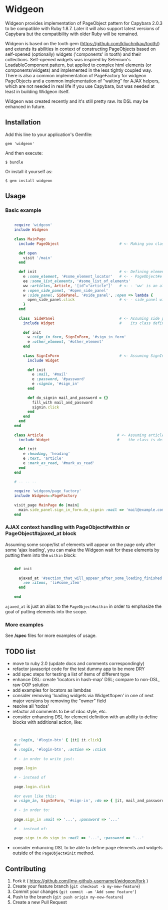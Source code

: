 # Widgeon

Widgeon provides implementation of PageObject pattern for Capybara 2.0.3 to be compatible with Ruby 1.8.7.
Later it will also support latest versions of Capybara but the compatibility with older Ruby will be remained.

Widgeon is based on the tooth gem (https://github.com/kliuchnikau/tooth/) and extends its abilities in context of constructing PageObjects based on self-opened (optionally) widgets ('components' in tooth) and their collections. Self-opened widgets was inspired by Selenium's LoadableComponent pattern, but applied to complex html elements (or components/widgets) and implemented in the less tightly coupled way.  There is also a common implementation of PageFactory for widgeon PageObjects and a common implementation of "waiting" for AJAX helpers, which are not needed in real life if you use Capybara, but was needed at least in building Widgeon itself.

Widgeon was created recently and it's still pretty raw. Its DSL may be enhanced in future.

## Installation

Add this line to your application's Gemfile:

    gem 'widgeon'

And then execute:

    $ bundle

Or install it yourself as:

    $ gem install widgeon

## Usage

### Basic example

```ruby

    require 'widgeon'
    include Widgeon
    
    class MainPage
      include PageObject                           # <- Making you class a 'widgeon' PageObject
      
      def open
        visit '/main'
      end
      
      def init                                     # <- Defining elements of your PageObject inside
        e :some_element, '#some_element_locator'   # <- - PageObject#e is an alias to PageObject#element helper
        ee :some_list_elements, '#some_list_of_elements'
        ww :articles, Article, '[id^="article"]'   # <- - 'ww' is an alias for 'widgets'
        e :open_side_panel, '#open_side_panel'
        w :side_panel, SidePanel, '#side_panel', :open => lambda {   
          open_side_panel.click                    # <- - side_panel widget will be opened automatically
        }
      end
      
      class  SidePanel                             # <- Assuming side panel exists only on main page, 
        include Widget                             #    its class defined inside the MainPage class
        
        def init
          w :sign_in_form, SignInForm, '#sign_in_form'
          e :other_element, '#other_element'
        end
        
        class SignInForm                           # <- Assuming SignInForm exist only inside side panel...
          include Widget
              
          def init
            e :mail, '#mail'
            e :password, '#password'
            e :signin, '#sign_in'
          end
              
          def do_signin mail_and_password = {}
            fill_with mail_and_password
            signin.click
          end
        end
      end
    end
    
    class Article                                 # <- Assuming articles may exist on several pages, 
      include Widget                              #    the class is defined globally
      
      def init
        e :heading, 'heading'
        e :text, 'article'
        e :mark_as_read, '#mark_as_read'
      end
    end
    
    # -- -- -- 
    
    require 'widgeon/page_factory'
    include Widgeon::PageFactory
    
    visit_page MainPage do |main|
      main.side_panel.sign_in_form.do_signin :mail => 'mail@example.com', :password => 'supersecret'
    end
```

### AJAX context handling with PageObject#within or PageObject#ajaxed_at block

Assuming some scope/list of elements will appear on the page only after some 'ajax loading', you can make the Widgeon wait for these elements by putting them into the `within` block:

```ruby

    def init
    
      ajaxed_at '#section_that_will_appear_after_some_loading_finished' do
        :ee :items, 'li#some_item'
      end
    
    end
```

`ajaxed_at` is just an alias to the `PageObject#within` in order to emphasize the goal of putting elements into the scope.

### More examples

See **/spec** files for more examples of usage.

## TODO list

* move to ruby 2.0 (update docs and comments correspondingly)
* refactor javascript code for the test dummy app to be more DRY
* add spec steps for testing a list of items of different type
* enhance DSL: create 'locators in hash-map' DSL; compare to non-DSL, raw OOP solution
* add examples for locators as lambdas
* consider removing 'loading widgets via Widget#open' in one of next major versions by removing the "owner" field 
* resolve all 'todos'
* refactor all comments to be of rdoc style, etc.
* consider enhancing DSL for element definition with an ability to define blocks with additional action, like:

```ruby


    e :login, '#login-btn' { |it| it.click}
    #or
    e :login, '#login-btn', :action => :click
    
    # - in order to write just:
  
    page.login
    
    # - instead of 
    
    page.login.click
    
    #or even like this:
    w :sign_in, SignInForm, '#sign-in', :do => { |it, mail_and_password| it.fill_with mail_and_password; it.submit }
    
    # - in order to:
    
    page.sign_in :mail => '...', :password => '...'
    
    # - instead of:
    
    page.sign_in.do_sign_in :mail => '...', :password => '...'
```    

* consider enhancing DSL to be able to define page elements and widgets outside of the `PageObject#init` method.


## Contributing

1. Fork it ( https://github.com/[my-github-username]/widgeon/fork )
2. Create your feature branch (`git checkout -b my-new-feature`)
3. Commit your changes (`git commit -am 'Add some feature'`)
4. Push to the branch (`git push origin my-new-feature`)
5. Create a new Pull Request
